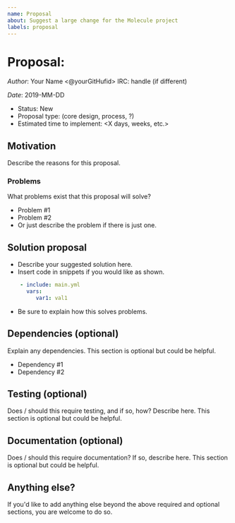 ```yaml
---
name: Proposal
about: Suggest a large change for the Molecule project
labels: proposal
---
```



# Proposal: <proposal name>

*Author*: Your Name <@yourGitHufid> IRC: handle (if different)

*Date*: 2019-MM-DD

- Status: New
- Proposal type: (core design, process, ?)
- Estimated time to implement: <X days, weeks, etc.>


## Motivation

Describe the reasons for this proposal.

### Problems

What problems exist that this proposal will solve?
- Problem #1
- Problem #2
- Or just describe the problem if there is just one.

## Solution proposal

- Describe your suggested solution here.
- Insert code in snippets if you would like as shown.
```yaml
    - include: main.yml
      vars:
         var1: val1
```
- Be sure to explain how this solves problems.

## Dependencies (optional)

Explain any dependencies. This section is optional but could be helpful.
- Dependency #1
- Dependency #2

## Testing (optional)

Does / should this require testing, and if so, how? Describe here. This section is optional but could be helpful.

## Documentation (optional)

Does / should this require documentation? If so, describe here. This section is optional but could be helpful.

## Anything else?

If you'd like to add anything else beyond the above required and optional sections, you are welcome to do so.
